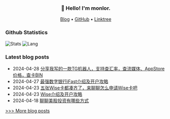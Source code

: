 
<h3 align="center">👋 Hello! I'm monlor.</h3>

<p align="center">
  <a href="https://www.monlor.com">Blog</a> •
  <a href="https://github.com/monlor">GitHub</a> •
  <a href="https://linktr.ee/monlor">Linktree</a>
</p>

### Github Statistics

![Stats](https://github-readme-stats.vercel.app/api?username=monlor&show_icons=true&layout=compact&count_private=true&hide_title=true&theme=default&)
![Lang](https://github-readme-stats.vercel.app/api/top-langs/?username=monlor&layout=compact&count_private=true&theme=default&hide=css,html,javascript)

### Latest blog posts

- 2024-04-28 [分享我写的一款TG机器人，支持查汇率，查流媒体、AppStore价格，查卡BIN](https://www.monlor.com/archives/135/)
- 2024-04-27 [最强数字银行iFast介绍及开户攻略](https://www.monlor.com/archives/134/)
- 2024-04-23 [五张Wise卡都凑齐了，来聊聊怎么申请Wise卡吧](https://www.monlor.com/archives/133/)
- 2024-04-23 [Wise介绍及开户攻略](https://www.monlor.com/archives/132/)
- 2024-04-18 [聊聊美股投资有哪些方式](https://www.monlor.com/archives/131/)

[>>> More blog posts](https://www.monlor.com/archive.html)

